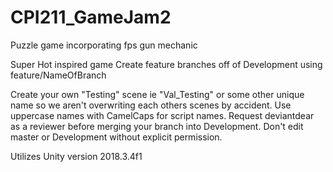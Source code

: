 # CPI211_GameJam2
Puzzle game incorporating fps gun mechanic 

Super Hot inspired game
Create feature branches off of Development 
using feature/NameOfBranch

Create your own "Testing" scene ie "Val_Testing" or some other unique name so we aren't overwriting each others scenes by accident.
Use uppercase names with CamelCaps for script names.
Request deviantdear as a reviewer before merging your branch into Development.
Don't edit master or Development without explicit permission. 

Utilizes Unity version 2018.3.4f1
